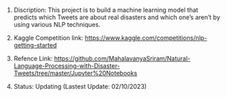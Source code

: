 1. Discription:
This project is to build a machine learning model that predicts which Tweets are about real disasters and which one’s aren’t by using various NLP techniques.

2. Kaggle Competition link: https://www.kaggle.com/competitions/nlp-getting-started

3. Refence Link: https://github.com/MahalavanyaSriram/Natural-Language-Processing-with-Disaster-Tweets/tree/master/Jupyter%20Notebooks

4. Status: Updating (Lastest Update: 02/10/2023)

